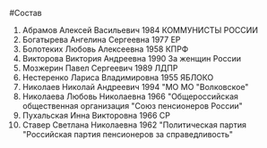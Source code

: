 #Состав
1. Абрамов Алексей Васильевич 1984 КОММУНИСТЫ РОССИИ
2. Богатырева Ангелина Сергеевна 1977 ЕР
3. Болотеких Любовь Алексеевна 1958 КПРФ
4. Викторова Виктория Андреевна 1990 За женщин России
5. Мозжерин Павел Сергеевич 1989 ЛДПР
6. Нестеренко Лариса Владимировна 1955 ЯБЛОКО
7. Николаев Николай Андреевич 1994 \"МО МО \"Волковское\"
8. Николаева Любовь Николаевна 1966 \"Общероссийская общественная организация \"Союз пенсионеров России\"
9. Пухальская Инна Викторовна 1966 СР
10. Ставер Светлана Николаевна 1962 \"Политическая партия \"Российская партия пенсионеров за справедливость\"
